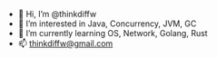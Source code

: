 - 👋 Hi, I’m @thinkdiffw
- 👀 I’m interested in Java, Concurrency, JVM, GC
- 🌱 I’m currently learning OS, Network, Golang, Rust
- 📫 thinkdiffw@gmail.com
